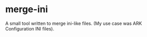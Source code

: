 # merge-ini

A small tool written to merge ini-like files. (My use case was ARK Configuration INI files).
